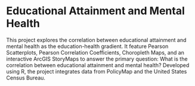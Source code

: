 # Educational Attainment and Mental Health

This project explores the correlation between educational attainment and mental health as the education-health gradient. It feature Pearson Scatterplots, Pearson Correlation Coefficients, Choropleth Maps, and an interactive ArcGIS StoryMaps to answer the primary question: What is the correlation between educational attainment and mental health? Developed using R, the project integrates data from PolicyMap and the United States Census Bureau.
